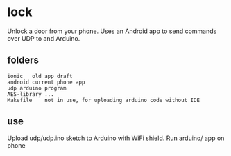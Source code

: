 lock
====

Unlock a door from your phone.
Uses an Android app to send commands over UDP to and Arduino.

## folders
```
ionic	old app draft
android	current phone app
udp	arduino program
AES-library	...
Makefile	not in use, for uploading arduino code without IDE
```
## use
Upload udp/udp.ino sketch to Arduino with WiFi shield.
Run arduino/ app on phone

